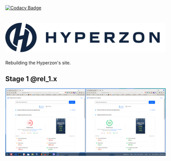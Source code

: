 [![Codacy Badge](https://api.codacy.com/project/badge/Grade/8ddfa6a3b66f4df69a5fed9cb395ea3b)](https://app.codacy.com/gh/metalevel-tech/hyperzon.io-home-page?utm_source=github.com&utm_medium=referral&utm_content=metalevel-tech/hyperzon.io-home-page&utm_campaign=Badge_Grade_Settings)
# [![hyperzon.io-home-page](./public/images/svg/logo_full_hover.svg)](https://website.hzstaging.com)

Rebuilding the Hyperzon's site.

## Stage 1 @rel_1.x

[![Google PageSpeed Insight](./assets/benchmark/Day_6_gpsi_mobile_20221009.png)](https://pagespeed.web.dev/report?url=https%3A%2F%2Fwebsite.hzstaging.com%2F)
